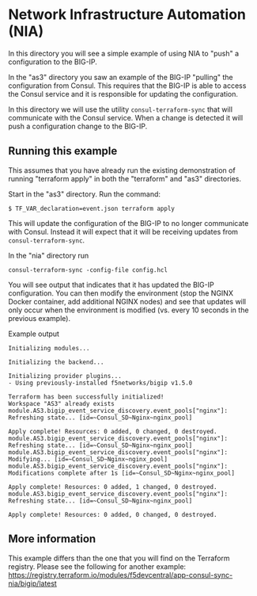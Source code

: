 # Network Infrastructure Automation (NIA)

In this directory you will see a simple example of using NIA to "push" a configuration to the BIG-IP.

In the "as3" directory you saw an example of the BIG-IP "pulling" the configuration from Consul.  This requires that the BIG-IP is able to access the Consul service and it is responsible for updating the configuration.

In this directory we will use the utility `consul-terraform-sync` that will communicate with the Consul service.  When a change is detected it will push a configuration change to the BIG-IP.  

## Running this example

This assumes that you have already run the existing demonstration of running "terraform apply" in both the "terraform" and "as3" directories.

Start in the "as3" directory.  Run the command:

```
$ TF_VAR_declaration=event.json terraform apply
```

This will update the configuration of the BIG-IP to no longer communicate with Consul.  Instead it will expect that it will be receiving updates from `consul-terraform-sync`.

In the "nia" directory run 
```
consul-terraform-sync -config-file config.hcl 
```
You will see output that indicates that it has updated the BIG-IP configuration.  You can then modify the environment (stop the NGINX Docker container, add additional NGINX nodes) and see that updates will only occur when the environment is modified (vs. every 10 seconds in the previous example).

Example output
```
Initializing modules...

Initializing the backend...

Initializing provider plugins...
- Using previously-installed f5networks/bigip v1.5.0

Terraform has been successfully initialized!
Workspace "AS3" already exists
module.AS3.bigip_event_service_discovery.event_pools["nginx"]: Refreshing state... [id=~Consul_SD~Nginx~nginx_pool]

Apply complete! Resources: 0 added, 0 changed, 0 destroyed.
module.AS3.bigip_event_service_discovery.event_pools["nginx"]: Refreshing state... [id=~Consul_SD~Nginx~nginx_pool]
module.AS3.bigip_event_service_discovery.event_pools["nginx"]: Modifying... [id=~Consul_SD~Nginx~nginx_pool]
module.AS3.bigip_event_service_discovery.event_pools["nginx"]: Modifications complete after 1s [id=~Consul_SD~Nginx~nginx_pool]

Apply complete! Resources: 0 added, 1 changed, 0 destroyed.
module.AS3.bigip_event_service_discovery.event_pools["nginx"]: Refreshing state... [id=~Consul_SD~Nginx~nginx_pool]

Apply complete! Resources: 0 added, 0 changed, 0 destroyed.
```

## More information

This example differs than the one that you will find on the Terraform registry.  Please see the following for another example: https://registry.terraform.io/modules/f5devcentral/app-consul-sync-nia/bigip/latest